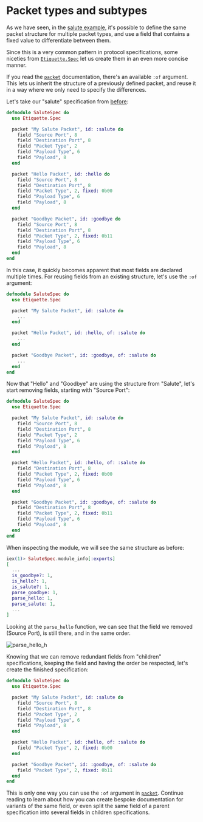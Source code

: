 # Packet types and subtypes

As we have seen, in the [salute example](validating_packet_formats.html), it's
possible to define the same packet structure for multiple packet types, and use
a field that contains a fixed value to differentiate between them.

Since this is a very common pattern in protocol specifications, some niceties
from [`Etiquette.Spec`](Etiquette.Spec.html) let us create them in an even more
concise manner.

If you read the [`packet`](Etiquette.Spec.html#packet/3) documentation, there's
an available `:of` argument. This lets us inherit the structure of a previously
defined packet, and reuse it in a way where we only need to specify the
differences.

Let's take our "salute" specification from
[before](validating_packet_formats.html):

```elixir
defmodule SaluteSpec do
  use Etiquette.Spec

  packet "My Salute Packet", id: :salute do
    field "Source Port", 8
    field "Destination Port", 8
    field "Packet Type", 2
    field "Payload Type", 6
    field "Payload", 8
  end

  packet "Hello Packet", id: :hello do
    field "Source Port", 8
    field "Destination Port", 8
    field "Packet Type", 2, fixed: 0b00
    field "Payload Type", 6
    field "Payload", 8
  end

  packet "Goodbye Packet", id: :goodbye do
    field "Source Port", 8
    field "Destination Port", 8
    field "Packet Type", 2, fixed: 0b11
    field "Payload Type", 6
    field "Payload", 8
  end
end
```

In this case, it quickly becomes apparent that most fields are declared multiple
times. For reusing fields from an existing structure, let's use the `:of`
argument:

```elixir
defmodule SaluteSpec do
  use Etiquette.Spec

  packet "My Salute Packet", id: :salute do
    ...
  end

  packet "Hello Packet", id: :hello, of: :salute do
    ...
  end

  packet "Goodbye Packet", id: :goodbye, of: :salute do
    ...
  end
end
```

Now that "Hello" and "Goodbye" are using the structure from "Salute", let's
start removing fields, starting with "Source Port":

```elixir
defmodule SaluteSpec do
  use Etiquette.Spec

  packet "My Salute Packet", id: :salute do
    field "Source Port", 8
    field "Destination Port", 8
    field "Packet Type", 2
    field "Payload Type", 6
    field "Payload", 8
  end

  packet "Hello Packet", id: :hello, of: :salute do
    field "Destination Port", 8
    field "Packet Type", 2, fixed: 0b00
    field "Payload Type", 6
    field "Payload", 8
  end

  packet "Goodbye Packet", id: :goodbye, of: :salute do
    field "Destination Port", 8
    field "Packet Type", 2, fixed: 0b11
    field "Payload Type", 6
    field "Payload", 8
  end
end
```

When inspecting the module, we will see the same structure as before:

```elixir
iex(1)> SaluteSpec.module_info[:exports]
[
  ...
  is_goodbye?: 1,
  is_hello?: 1,
  is_salute?: 1,
  parse_goodbye: 1,
  parse_hello: 1,
  parse_salute: 1,
  ...
]
```

Looking at the `parse_hello` function, we can see that the field we removed
(Source Port), is still there, and in the same order.

![parse_hello_h](https://github.com/user-attachments/assets/fabf4f1c-fbf7-4703-82d4-197d257cc82d)

Knowing that we can remove redundant fields from "children" specifications,
keeping the field and having the order be respected, let's create the finished
specification:

```elixir
defmodule SaluteSpec do
  use Etiquette.Spec

  packet "My Salute Packet", id: :salute do
    field "Source Port", 8
    field "Destination Port", 8
    field "Packet Type", 2
    field "Payload Type", 6
    field "Payload", 8
  end

  packet "Hello Packet", id: :hello, of: :salute do
    field "Packet Type", 2, fixed: 0b00
  end

  packet "Goodbye Packet", id: :goodbye, of: :salute do
    field "Packet Type", 2, fixed: 0b11
  end
end
```

This is only one way you can use the `:of` argument in
[`packet`](Etiquette.Spec.html#packet/3). Continue reading to learn about how
you can create bespoke documentation for variants of the same field, or even
split the same field of a parent specification into several fields in children
specifications.
